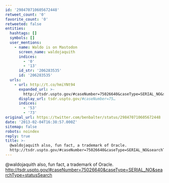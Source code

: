 ```yaml
---
id: '298470710605672448'
retweet_count: '0'
favorite_count: '0'
retweeted: false
entities:
  hashtags: []
  symbols: []
  user_mentions:
    - name: Waldo is on Mastodon
      screen_name: waldojaquith
      indices:
        - '0'
        - '13'
      id_str: '206283535'
      id: '206283535'
  urls:
    - url: http://t.co/hmiYNt94
      expanded_url: >-
        http://tsdr.uspto.gov/#caseNumber=75026640&caseType=SERIAL_NO&searchType=statusSearch
      display_url: tsdr.uspto.gov/#caseNumber=75…
      indices:
        - '53'
        - '73'
original_url: https://twitter.com/benbalter/status/298470710605672448
date: '2013-02-04T16:38:57.000Z'
sitemap: false
robots: noindex
reply: true
title: >-
  @waldojaquith also, fun fact, a trademark of Oracle.
  http://tsdr.uspto.gov/#caseNumber=75026640&caseType=SERIAL_NO&searchType=statusSearch
---
```


@waldojaquith also, fun fact, a trademark of Oracle. http://tsdr.uspto.gov/#caseNumber=75026640&caseType=SERIAL_NO&searchType=statusSearch
